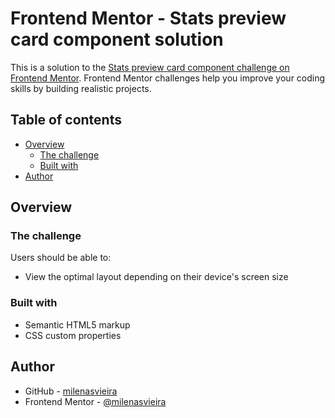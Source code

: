 # Frontend Mentor - Stats preview card component solution

This is a solution to the [Stats preview card component challenge on Frontend Mentor](https://www.frontendmentor.io/challenges/stats-preview-card-component-8JqbgoU62). Frontend Mentor challenges help you improve your coding skills by building realistic projects. 

## Table of contents

- [Overview](#overview)
  - [The challenge](#the-challenge)
  - [Built with](#built-with)
- [Author](#author)

## Overview

### The challenge

Users should be able to:

- View the optimal layout depending on their device's screen size

### Built with

- Semantic HTML5 markup
- CSS custom properties

## Author

- GitHub - [milenasvieira](https://www.github.com/milenasvieira)
- Frontend Mentor - [@milenasvieira](https://www.frontendmentor.io/profile/milenasvieira)
